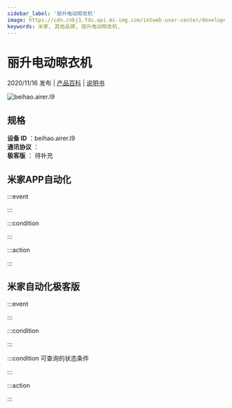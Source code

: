 ```yaml
---
sidebar_label: '丽升电动晾衣机'
image: https://cdn.cnbj1.fds.api.mi-img.com/iotweb-user-center/developer_1679047808282HXEMH0Uv.png?GalaxyAccessKeyId=AKVGLQWBOVIRQ3XLEW&Expires=9223372036854775807&Signature=K/Bd7JSqT73C5O7ogy75CZTEXks=
keywords: 米家, 其他品牌, 丽升电动晾衣机, 
---
```

# 丽升电动晾衣机

2020/11/16 发布 | [产品百科](https://home.mi.com/webapp/content/baike/product/index.html?model=beihao.airer.l9/) | [说明书](https://home.mi.com/views/introduction.html?model=beihao.airer.l9&region=cn)

![beihao.airer.l9](https://cdn.cnbj1.fds.api.mi-img.com/iotweb-user-center/developer_1679047808282HXEMH0Uv.png?GalaxyAccessKeyId=AKVGLQWBOVIRQ3XLEW&Expires=9223372036854775807&Signature=K/Bd7JSqT73C5O7ogy75CZTEXks=)

## 规格  
> 
**设备 ID** ：beihao.airer.l9  
**通讯协议** ：  
**极客版**  ： 待补充 


## 米家APP自动化  

:::event  

:::

:::condition  

:::

:::action   

:::

## 米家自动化极客版  

:::event  

:::

:::condition  

:::

:::condition 可查询的状态条件  

:::

:::action  

:::

        
